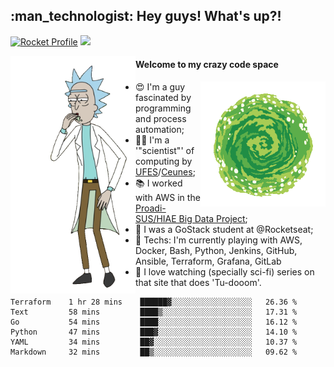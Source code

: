 
<h2> :man_technologist: Hey guys! What's up?!</h2>
                                                                         
[![Rocket Profile](https://img.shields.io/static/v1?label=Rocketseat&message=Profile&colorA=purple&color=black&logo=Rocket&logoColor=white)](https://app.rocketseat.com.br/me/elyabe)
<a href="https://www.linkedin.com/in/elyabe/"><img src="https://img.shields.io/badge/LinkedIn-informational?logo=linkedin"/></a>

<img align='left' src="https://raw.githubusercontent.com/Elyabe/Elyabe/master/images/rick-dancing.gif" width='200'>

                       
#### Welcome to my crazy code space 
<img align='right' src="https://raw.githubusercontent.com/Elyabe/elyabe/master/images/portal-3.gif" width='200'>

- :heart_eyes: I'm a guy fascinated by programming and process automation; 
- :office_worker: I'm a '"scientist"' of computing by [UFES](http://ufes.br)/[Ceunes](http://ceunes.ufes.br);
- :books: I worked with AWS in the [Proadi-SUS/HIAE Big Data Project](https://www.einstein.br/responsabilidade-social/atuacao-com-o-ministerio-da-saude/proadi-sus);
- :rocket: I was a GoStack student at @Rocketseat;
- :green_heart: Techs: I'm currently playing with AWS, Docker, Bash, Python, Jenkins, GitHub, Ansible, Terraform, Grafana, GitLab
- :movie_camera: I love watching (specially sci-fi) series on that site that does 'Tu-dooom'.

<!--START_SECTION:waka-->

```text
Terraform    1 hr 28 mins    ██████▓░░░░░░░░░░░░░░░░░░   26.36 %
Text         58 mins         ████▒░░░░░░░░░░░░░░░░░░░░   17.31 %
Go           54 mins         ████░░░░░░░░░░░░░░░░░░░░░   16.12 %
Python       47 mins         ███▓░░░░░░░░░░░░░░░░░░░░░   14.10 %
YAML         34 mins         ██▓░░░░░░░░░░░░░░░░░░░░░░   10.37 %
Markdown     32 mins         ██▒░░░░░░░░░░░░░░░░░░░░░░   09.62 %
```

<!--END_SECTION:waka-->
